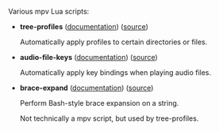 Various mpv Lua scripts:

* **tree-profiles**
([documentation](doc/tree-profiles.md))
([source](scripts/tree-profiles.lua))

  Automatically apply profiles to certain directories or files.

* **audio-file-keys**
([documentation](doc/audio-file-keys.md))
([source](scripts/audio-file-keys.lua))

  Automatically apply key bindings when playing audio files.

* **brace-expand**
([documentation](doc/brace-expand.md))
([source](scripts/brace-expand.lua))

  Perform Bash-style brace expansion on a string.

  Not technically a mpv script, but used by tree-profiles.

